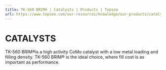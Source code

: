 ```yaml
---
title: TK-560 BRIM® | Catalysts | Products | Topsoe
url: https://www.topsoe.com/our-resources/knowledge/our-products/catalysts/tk-560-brim#main-content
---
```


# CATALYSTS

TK-560 BRIM®is a high activity CoMo catalyst with a low metal loading and filling density. TK-560 BRIM® is the ideal choice, where fill cost is as important as performance.